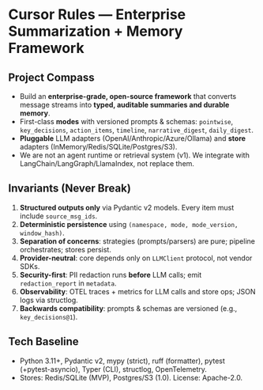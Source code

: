 # Cursor Rules — Enterprise Summarization + Memory Framework

## Project Compass
- Build an **enterprise-grade, open-source framework** that converts message streams into **typed, auditable summaries and durable memory**.
- First-class **modes** with versioned prompts & schemas: `pointwise`, `key_decisions`, `action_items`, `timeline`, `narrative_digest`, `daily_digest`.
- **Pluggable** LLM adapters (OpenAI/Anthropic/Azure/Ollama) and **store** adapters (InMemory/Redis/SQLite/Postgres/S3).
- We are not an agent runtime or retrieval system (v1). We integrate with LangChain/LangGraph/LlamaIndex, not replace them.

## Invariants (Never Break)
1. **Structured outputs only** via Pydantic v2 models. Every item must include `source_msg_ids`.
2. **Deterministic persistence** using `(namespace, mode, mode_version, window_hash)`.
3. **Separation of concerns**: strategies (prompts/parsers) are pure; pipeline orchestrates; stores persist.
4. **Provider-neutral**: core depends only on `LLMClient` protocol, not vendor SDKs.
5. **Security-first**: PII redaction runs **before** LLM calls; emit `redaction_report` in `metadata`.
6. **Observability**: OTEL traces + metrics for LLM calls and store ops; JSON logs via structlog.
7. **Backwards compatibility**: prompts & schemas are versioned (e.g., `key_decisions@1`).

## Tech Baseline
- Python 3.11+, Pydantic v2, mypy (strict), ruff (formatter), pytest (+pytest-asyncio), Typer (CLI), structlog, OpenTelemetry.
- Stores: Redis/SQLite (MVP), Postgres/S3 (1.0). License: Apache-2.0.
